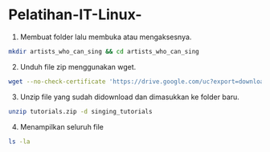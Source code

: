 # Pelatihan-IT-Linux-
1. Membuat folder lalu membuka atau mengaksesnya.

```sh
mkdir artists_who_can_sing && cd artists_who_can_sing
```

2. Unduh file zip menggunakan wget.

```sh
wget --no-check-certificate 'https://drive.google.com/uc?export=download&id=1lV1HVmPTY_BOAK6ToXymRu7V5eVfR0ut' -O tutorials.zip
```
3. Unzip file yang sudah didownload dan dimasukkan ke folder baru.

```sh
unzip tutorials.zip -d singing_tutorials
```
4. Menampilkan seluruh file

```sh
ls -la
```
